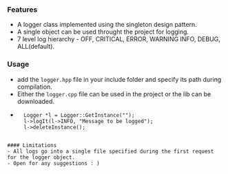 ### Features
- A logger class implemented using the singleton design pattern.
- A single object can be used throught the project for logging.
- 7 level log hierarchy - OFF, CRITICAL, ERROR, WARNING INFO, DEBUG, ALL(default). 

### Usage

- add the `logger.hpp` file in your include folder and specify its path during compilation.
- Either the  `logger.cpp` file can be used in the project or the lib can be downloaded.
- ```
	Logger *l = Logger::GetInstance("");
	l->logIt(l->INFO, "Message to be logged");
	l->deleteInstance();
```

#### Limitations
- All logs go into a single file specified during the first request for the logger object.
- Open for any suggestions : )